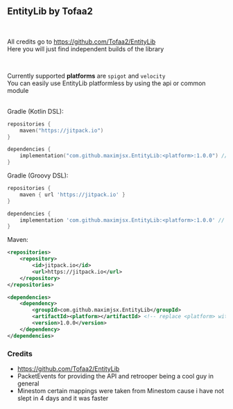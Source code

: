 ## EntityLib by Tofaa2

<br>

All credits go to https://github.com/Tofaa2/EntityLib  
Here you will just find independent builds of the library  

<br>

Currently supported **platforms** are `spigot` and `velocity`  
You can easily use EntityLib platformless by using the api or common module  
<br>

Gradle (Kotlin DSL):
```kotlin
repositories {
    maven("https://jitpack.io")
}

dependencies {
    implementation("com.github.maximjsx.EntityLib:<platform>:1.0.0") // replace <platform> with: api, spigot, velocity..
}
```

Gradle (Groovy DSL):
```groovy
repositories {
    maven { url 'https://jitpack.io' }
}

dependencies {
    implementation 'com.github.maximjsx.EntityLib:<platform>:1.0.0' // replace <platform> with: api, spigot, velocity..
}
```


Maven:
```xml
<repositories>
    <repository>
        <id>jitpack.io</id>
        <url>https://jitpack.io</url>
    </repository>
</repositories>

<dependencies>
    <dependency>
        <groupId>com.github.maximjsx.EntityLib</groupId>
        <artifactId><platform></artifactId> <!-- replace <platform> with: api, spigot, velocity -->
        <version>1.0.0</version>
    </dependency>
</dependencies>
```


### Credits
- https://github.com/Tofaa2/EntityLib
- PacketEvents for providing the API and retrooper being a cool guy in general
- Minestom certain mappings were taken from Minestom cause i have not slept in 4 days and it was faster
